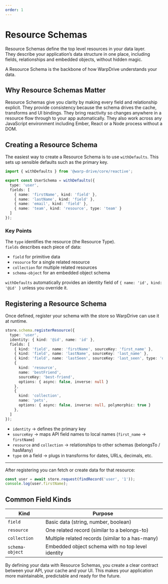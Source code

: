 ```yaml
---
order: 1
---
```


# Resource Schemas

Resource Schemas define the top level resources in your data layer.  
They describe your application’s data structure in one place, including fields, relationships and embedded objects, without hidden magic.

A Resource Schema is the backbone of how WarpDrive understands your data.

## Why Resource Schemas Matter

Resource Schemas give you clarity by making every field and relationship explicit. They provide consistency because the schema drives the cache, transforms and UI bindings. They bring reactivity so changes anywhere in a resource flow through to your app automatically. They also work across any JavaScript environment including Ember, React or a Node process without a DOM.

## Creating a Resource Schema

The easiest way to create a Resource Schema is to use `withDefaults`. This sets up sensible defaults such as the primary key.

```ts [schemas/user.ts]
import { withDefaults } from '@warp-drive/core/reactive';

export const UserSchema = withDefaults({
  type: 'user',
  fields: [
    { name: 'firstName', kind: 'field' },
    { name: 'lastName', kind: 'field' },
    { name: 'email', kind: 'field' },
    { name: 'team', kind: 'resource', type: 'team' }
  ]
});
```

### Key Points

The `type` identifies the resource (the Resource Type).  
`fields` describes each piece of data:

* `field` for primitive data  
* `resource` for a single related resource  
* `collection` for multiple related resources  
* `schema-object` for an embedded object schema  

`withDefaults` automatically provides an identity field of `{ name: 'id', kind: '@id' }` unless you override it.

## Registering a Resource Schema

Once defined, register your schema with the store so WarpDrive can use it at runtime.

```ts [store/index.ts]
store.schema.registerResource({
  type: 'user',
  identity: { kind: '@id', name: 'id' },
  fields: [
    { kind: 'field', name: 'firstName', sourceKey: 'first_name' },
    { kind: 'field', name: 'lastName', sourceKey: 'last_name' },
    { kind: 'field', name: 'lastSeen', sourceKey: 'last_seen', type: 'date-time' },
    {
      kind: 'resource',
      name: 'bestFriend',
      sourceKey: 'best-friend',
      options: { async: false, inverse: null }
    },
    {
      kind: 'collection',
      name: 'pets',
      options: { async: false, inverse: null, polymorphic: true }
    },
  ]
});
```
- `identity` → defines the primary key  
- `sourceKey` → maps API field names to local names (`first_name` → `firstName`)  
- `resource` and `collection` → relationships to other schemas (belongsTo / hasMany)  
- `type` on a field → plugs in transforms for dates, URLs, decimals, etc.  

---

After registering you can fetch or create data for that resource:

```ts
const user = await store.request(findRecord('user', '1'));
console.log(user.firstName);
```

## Common Field Kinds

| Kind           | Purpose                                          |
| -------------- | ------------------------------------------------ |
| `field`        | Basic data (string, number, boolean)              |
| `resource`     | One related record (similar to a belongs-to)       |
| `collection`   | Multiple related records (similar to a has-many)   |
| `schema-object`| Embedded object schema with no top level identity  |

By defining your data with Resource Schemas, you create a clear contract between your API, your cache and your UI. This makes your application more maintainable, predictable and ready for the future.
